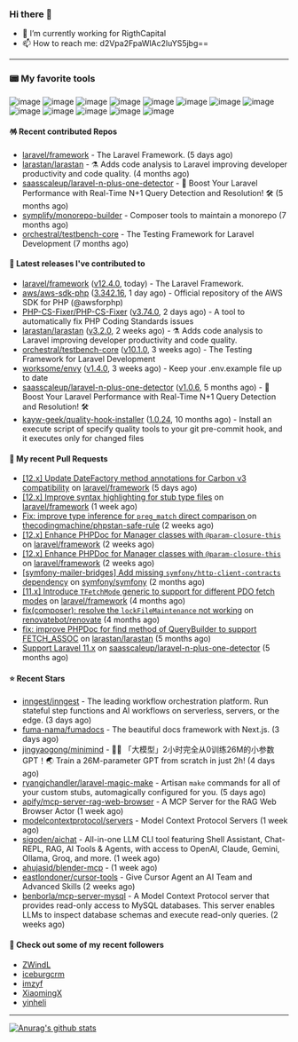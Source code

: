 ### Hi there 👋

- 🔭 I’m currently working for RigthCapital
- 📫 How to reach me: d2Vpa2FpaWlAc2luYS5jbg==

---

### 📟 My favorite tools
![image](https://img.shields.io/badge/Laravel-FF2D20?style=for-the-badge&logo=laravel&logoColor=white)
![image](http://img.shields.io/badge/-PHPStorm-181717?style=for-the-badge&logo=phpstorm&logoColor=white)
![image](https://img.shields.io/badge/Github%20Actions-282a2e?style=for-the-badge&logo=githubactions&logoColor=367cfe)
![image](https://img.shields.io/badge/Jira-0052CC?style=for-the-badge&logo=Jira&logoColor=white)
![image](https://img.shields.io/badge/Sentry-black?style=for-the-badge&logo=Sentry&logoColor=#362D59)
![image](https://img.shields.io/badge/ChatGPT-74aa9c?style=for-the-badge&logo=openai&logoColor=white)
![image](https://img.shields.io/badge/Medium-12100E?style=for-the-badge&logo=medium&logoColor=white)
![image](https://img.shields.io/badge/RSS-FFA500?style=for-the-badge&logo=rss&logoColor=white)
![image](https://img.shields.io/badge/Amazon_AWS-FF9900?style=for-the-badge&logo=amazonaws&logoColor=white)
![image](https://img.shields.io/badge/Slack-4A154B?style=for-the-badge&logo=slack&logoColor=white)
![image](https://img.shields.io/badge/Zoom-2D8CFF?style=for-the-badge&logo=zoom&logoColor=white)
![image](https://img.shields.io/badge/Netflix-E50914?style=for-the-badge&logo=netflix&logoColor=white)
![image](https://img.shields.io/badge/Spotify-1ED760?&style=for-the-badge&logo=spotify&logoColor=white)

#### 🪅 Recent contributed Repos

- [laravel/framework](https://github.com/laravel/framework) - The Laravel Framework. (5 days ago)
- [larastan/larastan](https://github.com/larastan/larastan) - ⚗️ Adds code analysis to Laravel improving developer productivity and code quality. (4 months ago)
- [saasscaleup/laravel-n-plus-one-detector](https://github.com/saasscaleup/laravel-n-plus-one-detector) - 🚀 Boost Your Laravel Performance with Real-Time N&#43;1 Query Detection and Resolution! 🛠️ (5 months ago)
- [symplify/monorepo-builder](https://github.com/symplify/monorepo-builder) - Composer tools to maintain a monorepo (7 months ago)
- [orchestral/testbench-core](https://github.com/orchestral/testbench-core) - The Testing Framework for Laravel Development (7 months ago)

#### 🔭 Latest releases I've contributed to

- [laravel/framework](https://github.com/laravel/framework) ([v12.4.0](https://github.com/laravel/framework/releases/tag/v12.4.0), today) - The Laravel Framework.
- [aws/aws-sdk-php](https://github.com/aws/aws-sdk-php) ([3.342.16](https://github.com/aws/aws-sdk-php/releases/tag/3.342.16), 1 day ago) - Official repository of the AWS SDK for PHP (@awsforphp)
- [PHP-CS-Fixer/PHP-CS-Fixer](https://github.com/PHP-CS-Fixer/PHP-CS-Fixer) ([v3.74.0](https://github.com/PHP-CS-Fixer/PHP-CS-Fixer/releases/tag/v3.74.0), 2 days ago) - A tool to automatically fix PHP Coding Standards issues
- [larastan/larastan](https://github.com/larastan/larastan) ([v3.2.0](https://github.com/larastan/larastan/releases/tag/v3.2.0), 2 weeks ago) - ⚗️ Adds code analysis to Laravel improving developer productivity and code quality.
- [orchestral/testbench-core](https://github.com/orchestral/testbench-core) ([v10.1.0](https://github.com/orchestral/testbench-core/releases/tag/v10.1.0), 3 weeks ago) - The Testing Framework for Laravel Development
- [worksome/envy](https://github.com/worksome/envy) ([v1.4.0](https://github.com/worksome/envy/releases/tag/v1.4.0), 3 weeks ago) - Keep your .env.example file up to date
- [saasscaleup/laravel-n-plus-one-detector](https://github.com/saasscaleup/laravel-n-plus-one-detector) ([v1.0.6](https://github.com/saasscaleup/laravel-n-plus-one-detector/releases/tag/v1.0.6), 5 months ago) - 🚀 Boost Your Laravel Performance with Real-Time N&#43;1 Query Detection and Resolution! 🛠️
- [kayw-geek/quality-hook-installer](https://github.com/kayw-geek/quality-hook-installer) ([1.0.24](https://github.com/kayw-geek/quality-hook-installer/releases/tag/1.0.24), 10 months ago) - Install an execute script of specify quality tools to your git pre-commit hook, and it executes only for changed files

#### 🔨 My recent Pull Requests

- [[12.x] Update DateFactory method annotations for Carbon v3 compatibility](https://github.com/laravel/framework/pull/55151) on [laravel/framework](https://github.com/laravel/framework) (5 days ago)
- [[12.x] Improve syntax highlighting for stub type files](https://github.com/laravel/framework/pull/55094) on [laravel/framework](https://github.com/laravel/framework) (1 week ago)
- [Fix: improve type inference for `preg_match` direct comparison ](https://github.com/thecodingmachine/phpstan-safe-rule/pull/58) on [thecodingmachine/phpstan-safe-rule](https://github.com/thecodingmachine/phpstan-safe-rule) (2 weeks ago)
- [[12.x] Enhance PHPDoc for Manager classes with `@param-closure-this`](https://github.com/laravel/framework/pull/55002) on [laravel/framework](https://github.com/laravel/framework) (2 weeks ago)
- [[12.x] Enhance PHPDoc for Manager classes with `@param-closure-this`](https://github.com/laravel/framework/pull/55001) on [laravel/framework](https://github.com/laravel/framework) (2 weeks ago)
- [[symfony-mailer-bridges] Add missing `symfony/http-client-contracts` dependency](https://github.com/symfony/symfony/pull/59516) on [symfony/symfony](https://github.com/symfony/symfony) (2 months ago)
- [[11.x] Introduce `TFetchMode` generic to support for different PDO fetch modes](https://github.com/laravel/framework/pull/53477) on [laravel/framework](https://github.com/laravel/framework) (4 months ago)
- [fix(composer): resolve the `lockFileMaintenance` not working](https://github.com/renovatebot/renovate/pull/32384) on [renovatebot/renovate](https://github.com/renovatebot/renovate) (4 months ago)
- [fix: improve PHPDoc for find method of QueryBuilder to support FETCH_ASSOC](https://github.com/larastan/larastan/pull/2081) on [larastan/larastan](https://github.com/larastan/larastan) (5 months ago)
- [Support Laravel 11.x](https://github.com/saasscaleup/laravel-n-plus-one-detector/pull/3) on [saasscaleup/laravel-n-plus-one-detector](https://github.com/saasscaleup/laravel-n-plus-one-detector) (5 months ago)

#### ⭐ Recent Stars

- [inngest/inngest](https://github.com/inngest/inngest) - The leading workflow orchestration platform.  Run stateful step functions and AI workflows on serverless, servers, or the edge. (3 days ago)
- [fuma-nama/fumadocs](https://github.com/fuma-nama/fumadocs) - The beautiful docs framework with Next.js. (3 days ago)
- [jingyaogong/minimind](https://github.com/jingyaogong/minimind) - 🚀🚀 「大模型」2小时完全从0训练26M的小参数GPT！🌏 Train a 26M-parameter GPT from scratch in just 2h! (4 days ago)
- [ryangjchandler/laravel-magic-make](https://github.com/ryangjchandler/laravel-magic-make) - Artisan `make` commands for all of your custom stubs, automagically configured for you. (5 days ago)
- [apify/mcp-server-rag-web-browser](https://github.com/apify/mcp-server-rag-web-browser) - A MCP Server for the RAG Web Browser Actor (1 week ago)
- [modelcontextprotocol/servers](https://github.com/modelcontextprotocol/servers) - Model Context Protocol Servers (1 week ago)
- [sigoden/aichat](https://github.com/sigoden/aichat) - All-in-one LLM CLI tool featuring Shell Assistant, Chat-REPL, RAG, AI Tools &amp; Agents, with access to OpenAI, Claude, Gemini, Ollama, Groq, and more. (1 week ago)
- [ahujasid/blender-mcp](https://github.com/ahujasid/blender-mcp) -  (1 week ago)
- [eastlondoner/cursor-tools](https://github.com/eastlondoner/cursor-tools) - Give Cursor Agent an AI Team and Advanced Skills (2 weeks ago)
- [benborla/mcp-server-mysql](https://github.com/benborla/mcp-server-mysql) - A Model Context Protocol server that provides read-only access to MySQL databases. This server enables LLMs to inspect database schemas and execute read-only queries. (2 weeks ago)

#### 👯 Check out some of my recent followers

- [ZWindL](https://github.com/ZWindL)
- [iceburgcrm](https://github.com/iceburgcrm)
- [imzyf](https://github.com/imzyf)
- [XiaomingX](https://github.com/XiaomingX)
- [yinheli](https://github.com/yinheli)


---



[![Anurag's github stats](https://github-readme-stats.vercel.app/api?username=kayw-geek&show_icons=true&theme=onedark)](https://github.com/kayw-geek)
